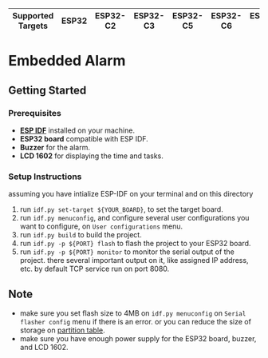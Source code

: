 | Supported Targets | ESP32 | ESP32-C2 | ESP32-C3 | ESP32-C5 | ESP32-C6 | ESP32-H2 | ESP32-P4 | ESP32-S2 | ESP32-S3 |
| ----------------- | ----- | -------- | -------- | -------- | -------- | -------- | -------- | -------- | -------- |

# Embedded Alarm
## Getting Started
### Prerequisites
- **[ESP IDF](https://docs.espressif.com/projects/esp-idf/en/latest/esp32/get-started/index.html)** installed on your machine.
- **ESP32 board** compatible with ESP IDF.
- **Buzzer** for the alarm.
- **LCD 1602** for displaying the time and tasks.
### Setup Instructions
assuming you have intialize ESP-IDF on your terminal and on this directory
1. run `idf.py set-target ${YOUR_BOARD}`, to set the target board.
2. run `idf.py menuconfig`, and configure several user configurations you want to configure, on `User configurations` menu.
3. run `idf.py build` to build the project.
4. run `idf.py -p ${PORT} flash` to flash the project to your ESP32 board.
5. run `idf.py -p ${PORT} monitor` to monitor the serial output of the project. there several important output on it, like assigned IP address, etc. by default TCP service run on port 8080.

## Note
- make sure you set flash size to 4MB on `idf.py menuconfig` on `Serial flasher config` menu if there is an error. or you can reduce the size of storage on [partition table](https://github.com/Berigoo/Embedded-Alarm/blob/master/EmbeddedAlarm/partitions.csv).
- make sure you have enough power supply for the ESP32 board, buzzer, and LCD 1602.

